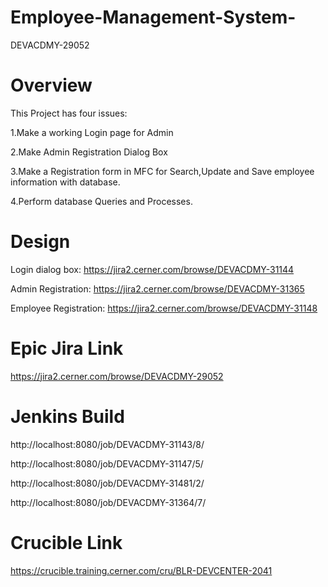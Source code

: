 # Employee-Management-System-
DEVACDMY-29052

# Overview
This Project has four issues:

1.Make a working Login page for Admin

2.Make Admin Registration Dialog Box

3.Make a Registration form in MFC for Search,Update and Save employee information with database.

4.Perform database Queries and Processes.
# Design
Login dialog box: https://jira2.cerner.com/browse/DEVACDMY-31144 

Admin Registration: https://jira2.cerner.com/browse/DEVACDMY-31365

Employee Registration: https://jira2.cerner.com/browse/DEVACDMY-31148
# Epic Jira Link
https://jira2.cerner.com/browse/DEVACDMY-29052
# Jenkins Build
http://localhost:8080/job/DEVACDMY-31143/8/

http://localhost:8080/job/DEVACDMY-31147/5/

http://localhost:8080/job/DEVACDMY-31481/2/

http://localhost:8080/job/DEVACDMY-31364/7/

# Crucible Link
https://crucible.training.cerner.com/cru/BLR-DEVCENTER-2041

